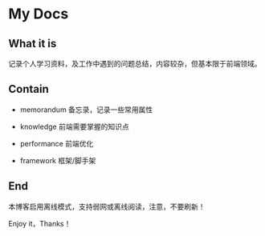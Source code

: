 # My Docs

## What it is

记录个人学习资料，及工作中遇到的问题总结，内容较杂，但基本限于前端领域。

## Contain

- memorandum 备忘录，记录一些常用属性

- knowledge 前端需要掌握的知识点

- performance 前端优化

- framework 框架/脚手架

## End

本博客启用离线模式，支持弱网或离线阅读，注意，不要刷新！

Enjoy it，Thanks！
